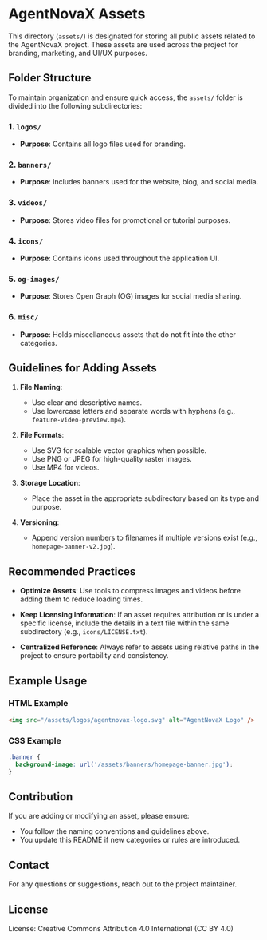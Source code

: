 # AgentNovaX Assets

This directory (`assets/`) is designated for storing all public assets related to the AgentNovaX project. These assets are used across the project for branding, marketing, and UI/UX purposes.

## Folder Structure

To maintain organization and ensure quick access, the `assets/` folder is divided into the following subdirectories:

### 1. `logos/`
- **Purpose**: Contains all logo files used for branding.

### 2. `banners/`
- **Purpose**: Includes banners used for the website, blog, and social media.

### 3. `videos/`
- **Purpose**: Stores video files for promotional or tutorial purposes.

### 4. `icons/`
- **Purpose**: Contains icons used throughout the application UI.

### 5. `og-images/`
- **Purpose**: Stores Open Graph (OG) images for social media sharing.

### 6. `misc/`
- **Purpose**: Holds miscellaneous assets that do not fit into the other categories.

## Guidelines for Adding Assets

1. **File Naming**:
   - Use clear and descriptive names.
   - Use lowercase letters and separate words with hyphens (e.g., `feature-video-preview.mp4`).
   
2. **File Formats**:
   - Use SVG for scalable vector graphics when possible.
   - Use PNG or JPEG for high-quality raster images.
   - Use MP4 for videos.

3. **Storage Location**:
   - Place the asset in the appropriate subdirectory based on its type and purpose.

4. **Versioning**:
   - Append version numbers to filenames if multiple versions exist (e.g., `homepage-banner-v2.jpg`).

## Recommended Practices

- **Optimize Assets**:
  Use tools to compress images and videos before adding them to reduce loading times.

- **Keep Licensing Information**:
  If an asset requires attribution or is under a specific license, include the details in a text file within the same subdirectory (e.g., `icons/LICENSE.txt`).

- **Centralized Reference**:
  Always refer to assets using relative paths in the project to ensure portability and consistency.

## Example Usage

### HTML Example
```html
<img src="/assets/logos/agentnovax-logo.svg" alt="AgentNovaX Logo" />
```

### CSS Example
```css
.banner {
  background-image: url('/assets/banners/homepage-banner.jpg');
}
```

## Contribution

If you are adding or modifying an asset, please ensure:
- You follow the naming conventions and guidelines above.
- You update this README if new categories or rules are introduced.

## Contact
For any questions or suggestions, reach out to the project maintainer.

## License
License: Creative Commons Attribution 4.0 International (CC BY 4.0)
